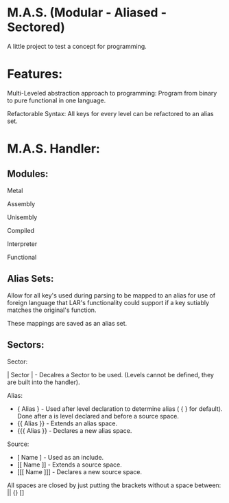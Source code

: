 # M.A.S. (Modular - Aliased - Sectored)
A little project to test a concept for programming.


# Features:

Multi-Leveled abstraction approach to programming: Program from binary to pure functional in one language.

Refactorable Syntax: All keys for every level can be refactored to an alias set.


# M.A.S. Handler:

## Modules:
Metal

Assembly

Unisembly

Compiled

Interpreter

Functional


## Alias Sets:
Allow for all key's used during parsing to be mapped to an alias for use of foreign language that LAR's functionality could support if a key sutiably matches the original's function.

These mappings are saved as an alias set.

## Sectors:

Sector:

| Sector | - Decalres a Sector to be used. (Levels cannot be defined, they are built into the handler).

Alias:

* { Alias } - Used after level declaration to determine alias ( { } for default). Done after a is level declared and before a source space.
* {{ Alias }} - Extends an alias space.
* {{{ Alias }} - Declares a new alias space.

Source:

* [ Name ] - Used as an include.
* [[ Name ]] - Extends a source space.
* [[[ Name ]]] - Declares a new source space.

All spaces are closed by just putting the brackets without a space between: || {} []
